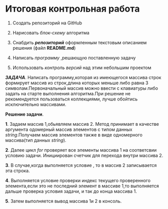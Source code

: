 # Итоговая контрольная работа

1. Создать репозиторий на GitHub 

2. Нарисовать *блок-схему* алгоритма

3. Снабдить ***репозиторий*** оформленным текстовым описанием решения (файл **README.md**)

4. Написать _программу_ ,решающую поставленную задачу

5. Использовать *контроль версий* над этим небольшим проектом

***ЗАДАЧА***. Написать программу,которая из имеющегося массива строк формирует массив из строк,длина которых меньше либо равна 3 символам.Первоначальный массив можно ввести с клавиатуры либо задать на старте выполнения алгоритма.При решение не рекомендуется пользоваться коллекциями, лучше обойтись исключительно массивами.  

**Решение задачи**. 

**1**. Задаем массив 1,обьявляем массив 2. Метод принимает в качестве аргумента одомерный массив элементов с типом данных *string*.Получаем массив элементов также в виде одномерного массива(тип данных *string*). 

**2**. Далее цикл *for* проверяет все элементы массива 1 на соответсвии условию задачи. Инициирован счетчик для перехода внутри  массива 2.

**3**. В случае,когда выполняется условие , то в массив 2 записывается эта строка.

**4**. Выполняется условие проверки индекс текущего проверенного элемента,если это не последний элемент в массиве 1,то выполняется дальше проверка условия задачи, и так до конца массива 1.

**5**. Затем выполняется вывод массива 1и 2 в консоль.